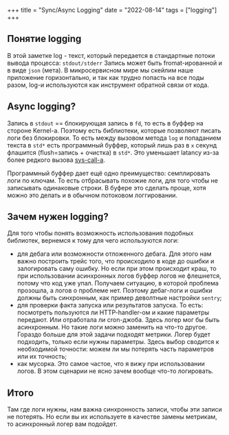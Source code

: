 +++
title = "Sync/Async Logging"
date = "2022-08-14"
tags = ["logging"]
+++


## Понятие logging
В этой заметке log - текст, который передается в стандартные потоки вывода процесса: `stdout/stderr`
Запись может быть fromat-ированной и в виде `json` (мета). 
В микросервисном мире мы скейлим наше приложение горизонтально, и так как трудно попасть на все поды разом, log-и используются как инструмент обратной связи от кода.

## Async logging?
Запись в `stdout` == блокирующая запись в `fd`, то есть в буффер на стороне Kernel-а.
Поэтому есть библиотеки, которые позволяют писать логи без блокировки. То есть между вызовом метода `log` и попаданием текста в `std*` есть программный буффер, 
который лишь раз в `х` секунд флашится (flush=запись + очистка) в `std*`. Это уменьшает latancy из-за более редкого вызова [sys-call-а](https://man7.org/linux/man-pages/man2/write.2.html). 

Программный буффер дает ещё одно преимущество: семплировать логи по ключам. То есть отбрасывать похожие логи, для того чтобы не записывать одинаковые строки.
В буфере это сделать проще, хотя можно это делать и в обычном потоковом логгировании.



## Зачем нужен logging?
Для того чтобы понять возможность использования подобных библиотек, вернемся к тому для чего используются логи:
- для дебага или возможности отложенного дебага. Для этого нам важно построить трейс того, что происходило в коде до ошибки и залогировать саму ошибку.
Но если при этом происходит краш, то при использовании асинхронных логов буффер логов не флешнется, потому что код уже упал.
Получаем ситуацию, в которой проблема прозошла, а логов о проблеме нет. Поэтому дебаг-логи и ошибки должны быть синхронным, как пример деволтные настройки `sentry`;
- для проверки факта запуска или результатов запуска. То есть: посмотреть пользуются ли HTTP-handler-ом и какие параметры передают.
Или отработала ли cron-джоба. Здесь логер мог бы быть асинхронным.
Но такие логи можно заменить на что-то другое. Гораздо больше для этой задачи подходят метрики.
Логер будет подходить, только если нужны параметры. Здесь выбор сводится к необходимой точности: можем ли мы потерять часть параметров или их точность;
- как мусорка. Это самое частое, что я вижу при использовании логов. В этом сценарии не ясно зачем вообще что-то логировать.

## Итого
Там где логи нужны, нам важна синхронность записи, чтобы эти записи не потерять. Но если вы их используете в качестве замены метрикам, то асинхронный логер вам подойдет.
